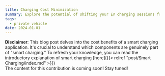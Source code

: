 ```yaml
---
title: Charging Cost Minimization
summary: Explore the potential of shifting your EV charging sessions from evening to night!
tags:
  - private vehicle
date: 2024-01-01
---
```

**Disclaimer**: This blog post delves into the cost benefits of a smart charging application. It's crucial to understand which components are genuinely part of "smart charging." To refresh your knowledge, you can read the introductory explanation of smart charging [here]({{< relref "post/Smart Charging/index.md" >}})
<br>
The content for this contribution is coming soon! Stay tuned!
